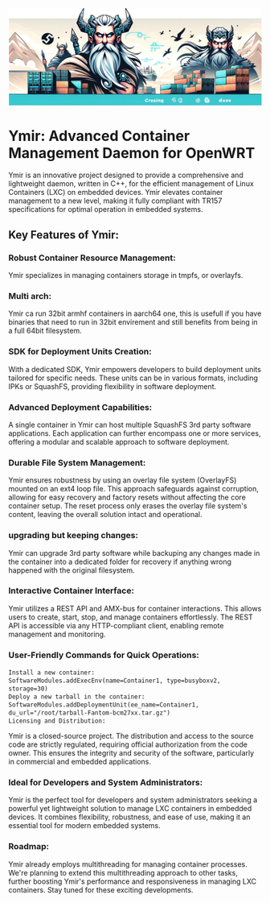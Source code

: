![Ymir logo](banner-no-bg.png)


# Ymir: Advanced Container Management Daemon for OpenWRT


Ymir is an innovative project designed to provide a comprehensive and lightweight daemon, written in C++, for the efficient management of Linux Containers (LXC) on embedded devices. Ymir elevates container management to a new level, making it fully compliant with TR157 specifications for optimal operation in embedded systems.

## Key Features of Ymir:

### Robust Container Resource Management: 

Ymir specializes in managing containers storage in tmpfs, or overlayfs.

### Multi arch: 

Ymir ca run 32bit armhf containers in aarch64 one, this is usefull if you have binaries that need to run in 32bit envirement and still benefits from being in a full 64bit filesystem.

### SDK for Deployment Units Creation: 

With a dedicated SDK, Ymir empowers developers to build deployment units tailored for specific needs. These units can be in various formats, including IPKs or SquashFS, providing flexibility in software deployment.

### Advanced Deployment Capabilities: 

A single container in Ymir can host multiple SquashFS 3rd party software applications. Each application can further encompass one or more services, offering a modular and scalable approach to software deployment.

### Durable File System Management: 

Ymir ensures robustness by using an overlay file system (OverlayFS) mounted on an ext4 loop file. This approach safeguards against corruption, allowing for easy recovery and factory resets without affecting the core container setup. The reset process only erases the overlay file system's content, leaving the overall solution intact and operational.

### upgrading but keeping changes: 

Ymir can upgrade 3rd party software while backuping any changes made in the container into a dedicated folder for recovery if anything wrong happened with the original filesystem.

### Interactive Container Interface: 

Ymir utilizes a REST API and AMX-bus for container interactions. This allows users to create, start, stop, and manage containers effortlessly. The REST API is accessible via any HTTP-compliant client, enabling remote management and monitoring.

### User-Friendly Commands for Quick Operations:

```
Install a new container: 
SoftwareModules.addExecEnv(name=Container1, type=busyboxv2, storage=30)
Deploy a new tarball in the container: 
SoftwareModules.addDeploymentUnit(ee_name=Container1, du_url="/root/tarball-Fantom-bcm27xx.tar.gz")
Licensing and Distribution:
```

Ymir is a closed-source project. The distribution and access to the source code are strictly regulated, requiring official authorization from the code owner. This ensures the integrity and security of the software, particularly in commercial and embedded applications.

### Ideal for Developers and System Administrators:

Ymir is the perfect tool for developers and system administrators seeking a powerful yet lightweight solution to manage LXC containers in embedded devices. It combines flexibility, robustness, and ease of use, making it an essential tool for modern embedded systems.

### Roadmap:

Ymir already employs multithreading for managing container processes. We're planning to extend this multithreading approach to other tasks, further boosting Ymir's performance and responsiveness in managing LXC containers. Stay tuned for these exciting developments.
